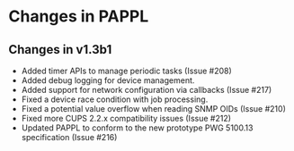 Changes in PAPPL
================

Changes in v1.3b1
-----------------

- Added timer APIs to manage periodic tasks (Issue #208)
- Added debug logging for device management.
- Added support for network configuration via callbacks (Issue #217)
- Fixed a device race condition with job processing.
- Fixed a potential value overflow when reading SNMP OIDs (Issue #210)
- Fixed more CUPS 2.2.x compatibility issues (Issue #212)
- Updated PAPPL to conform to the new prototype PWG 5100.13 specification
  (Issue #216)
